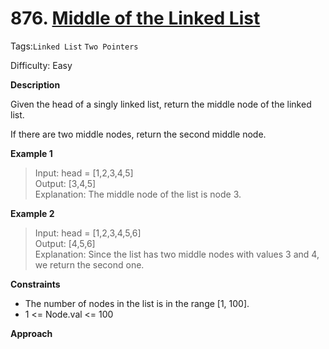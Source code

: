 # 876. [Middle of the Linked List](https://leetcode.cn/problems/middle-of-the-linked-list/)

Tags:`Linked List` `Two Pointers`

Difficulty: Easy

**Description**

Given the head of a singly linked list, return the middle node of the linked list.

If there are two middle nodes, return the second middle node.

**Example 1**

> Input: head = [1,2,3,4,5]  
> Output: [3,4,5]  
> Explanation: The middle node of the list is node 3.

**Example 2**

> Input: head = [1,2,3,4,5,6]  
> Output: [4,5,6]  
> Explanation: Since the list has two middle nodes with values 3 and 4, we return the second one.

**Constraints**

- The number of nodes in the list is in the range [1, 100].
- 1 <= Node.val <= 100

**Approach**
